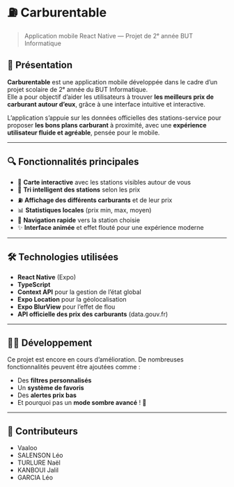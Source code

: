 # ⛽️ Carburentable

> Application mobile React Native — Projet de 2ᵉ année BUT Informatique

## 📱 Présentation

**Carburentable** est une application mobile développée dans le cadre d’un projet scolaire de 2ᵉ année du BUT Informatique.  
Elle a pour objectif d’aider les utilisateurs à trouver **les meilleurs prix de carburant autour d’eux**, grâce à une interface intuitive et interactive.

L’application s’appuie sur les données officielles des stations-service pour proposer **les bons plans carburant** à proximité, avec une **expérience utilisateur fluide et agréable**, pensée pour le mobile.

---

## 🔍 Fonctionnalités principales

- 📍 **Carte interactive** avec les stations visibles autour de vous
- 💸 **Tri intelligent des stations** selon les prix
- ⛽️ **Affichage des différents carburants** et de leur prix
- 📊 **Statistiques locales** (prix min, max, moyen)
- 🧭 **Navigation rapide** vers la station choisie
- ✨ **Interface animée** et effet flouté pour une expérience moderne

---

## 🛠️ Technologies utilisées

- **React Native** (Expo)
- **TypeScript**
- **Context API** pour la gestion de l’état global
- **Expo Location** pour la géolocalisation
- **Expo BlurView** pour l’effet de flou
- **API officielle des prix des carburants** (data.gouv.fr)

---

## 👨‍💻 Développement

Ce projet est encore en cours d’amélioration. De nombreuses fonctionnalités peuvent être ajoutées comme :
- Des **filtres personnalisés**
- Un **système de favoris**
- Des **alertes prix bas**
- Et pourquoi pas un **mode sombre avancé** ! 🌙

---

## 👥 Contributeurs

- Vaaloo
- SALENSON Léo
- TURLURE Naël
- KANBOUI Jalil
- GARCIA Léo
